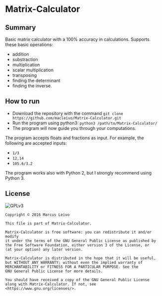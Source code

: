 # Matrix-Calculator

## Summary
Basic matrix calculator with a 100% accuracy in calculations. Supports these basic operations:
- addition
- substraction
- multiplication
- scalar multiplication
- transposing
- finding the determinant
- finding the inverse.

## How to run
- Download the repository with the command `git clone https://github.com/macleivo/Matrix-Calculator.git`
- Run the program using python3: `python3 /path/to/Matrix-Calculator/`
- The program will now guide you through your computations.

The program accepts floats and fractions as input. For example, the following are accepted inputs:
- `1/3`
- `12,14`
- `105.6/3.2`

The program works also with Python 2, but I strongly recommend using Python 3.

## License
![GPLv3](https://www.gnu.org/graphics/gplv3-127x51.png)
    
    Copyright © 2016 Marcus Leivo

    This file is part of Matrix-Calculator.

    Matrix-Calculator is free software: you can redistribute it and/or modify
    it under the terms of the GNU General Public License as published by
    the Free Software Foundation, either version 3 of the License, or
    (at your option) any later version.

    Matrix-Calculator is distributed in the hope that it will be useful,
    but WITHOUT ANY WARRANTY; without even the implied warranty of
    MERCHANTABILITY or FITNESS FOR A PARTICULAR PURPOSE. See the
    GNU General Public License for more details.

    You should have received a copy of the GNU General Public License
    along with Matrix-Calculator. If not, see <https://www.gnu.org/licenses/>.
